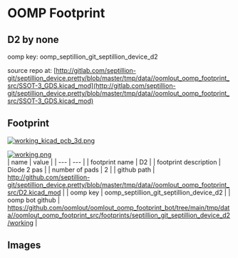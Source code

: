 # OOMP Footprint  
## D2  by none  
  
oomp key: oomp_septillion_git_septillion_device_d2  
  
source repo at: [http://gitlab.com/septillion-git/septillion_device.pretty/blob/master/tmp/data//oomlout_oomp_footprint_src/SSOT-3_GDS.kicad_mod](http://gitlab.com/septillion-git/septillion_device.pretty/blob/master/tmp/data//oomlout_oomp_footprint_src/SSOT-3_GDS.kicad_mod)  
## Footprint  
  
[![working_kicad_pcb_3d.png](working_kicad_pcb_3d_600.png)](working_kicad_pcb_3d.png)  
  
[![working.png](working_600.png)](working.png)  
| name | value | 
| --- | --- | 
| footprint name | D2 | 
| footprint description | Diode 2 pas | 
| number of pads | 2 | 
| github path | http://github.com/septillion-git/septillion_device.pretty/blob/master/tmp/data//oomlout_oomp_footprint_src/D2.kicad_mod | 
| oomp key | oomp_septillion_git_septillion_device_d2 | 
| oomp bot github | https://github.com/oomlout/oomlout_oomp_footprint_bot/tree/main/tmp/data//oomlout_oomp_footprint_src/footprints/septillion_git_septillion_device_d2/working | 
## Images  
